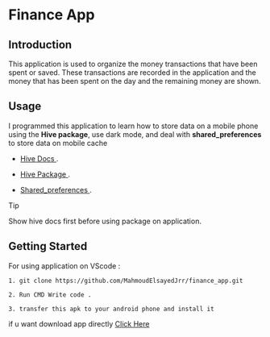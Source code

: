 # **Finance App**


## **Introduction**

  This application is used to organize the money transactions that have been spent or saved. These transactions are recorded in the application and the money that has been spent on the day and the remaining money are shown.

## **Usage**

  I programmed this application to learn how to store data on a mobile phone using the __Hive package__, use dark mode, and deal with __shared_preferences__ to store data on mobile cache 

  - [ Hive Docs ](https://docs.hivedb.dev/).
    
  - [ Hive Package ](https://pub.dev/packages/hive_flutter).
    
  - [ Shared_preferences ](https://pub.dev/packages/shared_preferences).

  > [!TIP]
  > Show hive docs first before using package on application.

## **Getting Started**

  For using application on VScode :
  
    1. git clone https://github.com/MahmoudElsayedJrr/finance_app.git
      
    2. Run CMD Write code . 
      
    3. transfer this apk to your android phone and install it
    
 if u want download app directly [Click Here](https://drive.google.com/file/d/152O3xfuPHo3MMVRf3MAO3phN19Vm6yUy/view?usp=drive_link) 


